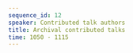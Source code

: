```yaml
---
sequence_id: 12
speaker: Contributed talk authors
title: Archival contributed talks
time: 1050 - 1115
---
```

